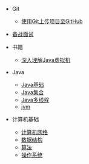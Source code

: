 
* Git

  * [使用Git上传项目至GitHub](./docs/git-1-上传本地项目至GitHub.md)

* [备战面试](./docs/a-1备战面试.md)

* 书籍  

  * [深入理解Java虚拟机](./docs/深入理解Java虚拟机.pdf)
  
* Java

  * [Java基础](./docs/b-1面试题总结-Java基础.md)
  * [Java集合](./docs/b-2Java集合.md)
  * [Java多线程](./docs/b-3Java多线程.md)
  * [jvm](./docs/b-4jvm.md)

* 计算机基础

  * [计算机网络](./docs/c-1计算机网络.md)
  * [数据结构](./docs/c-2数据结构.md)
  * [算法](./docs/c-3算法.md)
  * [操作系统](./docs/c-4操作系统.md)

  

